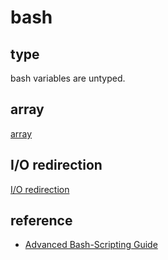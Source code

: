 # bash

## type

bash variables are untyped.

## array

[array](bash_array.md)

## I/O redirection

[I/O redirection](bash_io_redirection.md)

## reference

* [Advanced Bash-Scripting Guide](http://www.tldp.org/LDP/abs/html)
